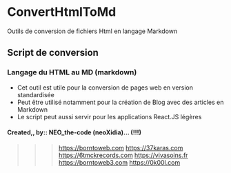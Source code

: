 # ConvertHtmlToMd

Outils de conversion de fichiers Html en langage Markdown

## Script de conversion

### Langage du HTML au MD (markdown)

- Cet outil est utile pour la conversion de pages web en version standardisée
- Peut être utilisé notamment pour la création de Blog avec des articles en Markdown
- Le script peut aussi servir pour les applications React.JS légères

#### Created,, by:: NEO_the-code (neoXidia)... (!!!)

> > > https://borntoweb.com https://37karas.com https://6tmckrecords.com https://vivasoins.fr https://borntoweb3.com https://0k00l.com
